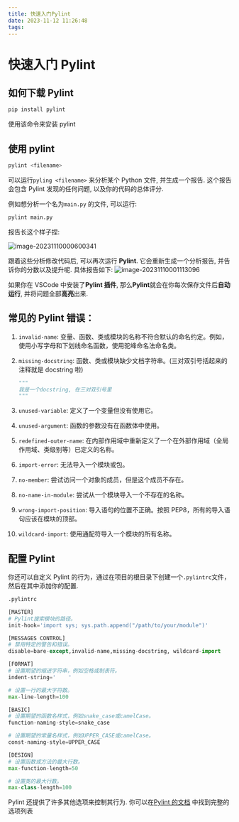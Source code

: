 ```yaml
---
title: 快速入门Pylint
date: 2023-11-12 11:26:48
tags:
---
```


# 快速入门 Pylint

## 如何下载 Pylint

```bash
pip install pylint
```

使用该命令来安装 pylint

## 使用 pylint

```bash
pylint <filename>
```

可以运行`pyling <filename>` 来分析某个 Python 文件, 并生成一个报告. 这个报告会包含 Pylint 发现的任何问题, 以及你的代码的总体评分.

例如想分析一个名为`main.py` 的文件, 可以运行:

```bash
pylint main.py
```

报告长这个样子捏:

![image-20231110000600341](image-20231110000600341.png)

<!-- {% asset_img image-20231110000600341.png %} -->

跟着这些分析修改代码后, 可以再次运行 **Pylint**. 它会重新生成一个分析报告, 并告诉你的分数以及提升呢. 具体报告如下:
![image-20231110001113096](image-20231110001113096.png)

<!-- {% asset_img image-20231110001113096.png %} -->

如果你在 VSCode 中安装了**Pylint 插件**, 那么**Pylint**就会在你每次保存文件后**自动运行**, 并将问题全部**高亮**出来.

## 常见的 Pylint 错误：

1. `invalid-name`: 变量、函数、类或模块的名称不符合默认的命名约定。例如，使用小写字母和下划线命名函数，使用驼峰命名法命名类。

2. `missing-docstring`: 函数、类或模块缺少文档字符串。(三对双引号括起来的注释就是 docstring 啦)

   ```python
   """
   我是一个docstring, 在三对双引号里
   """
   ```

3. `unused-variable`: 定义了一个变量但没有使用它。

4. `unused-argument`: 函数的参数没有在函数体中使用。

5. `redefined-outer-name`: 在内部作用域中重新定义了一个在外部作用域（全局作用域、类级别等）已定义的名称。

6. `import-error`: 无法导入一个模块或包。

7. `no-member`: 尝试访问一个对象的成员，但是这个成员不存在。

8. `no-name-in-module`: 尝试从一个模块导入一个不存在的名称。

9. `wrong-import-position`: 导入语句的位置不正确。按照 PEP8，所有的导入语句应该在模块的顶部。

10. `wildcard-import`: 使用通配符导入一个模块的所有名称。

## 配置 Pylint

你还可以自定义 Pylint 的行为，通过在项目的根目录下创建一个`.pylintrc`文件，然后在其中添加你的配置.

```python
.pylintrc

[MASTER]
# Pylint搜索模块的路径。
init-hook='import sys; sys.path.append("/path/to/your/module")'

[MESSAGES CONTROL]
# 禁用特定的警告和错误。
disable=bare-except,invalid-name,missing-docstring, wildcard-import

[FORMAT]
# 设置期望的缩进字符串，例如空格或制表符。
indent-string='    '

# 设置一行的最大字符数。
max-line-length=100

[BASIC]
# 设置期望的函数名样式，例如snake_case或camelCase。
function-naming-style=snake_case

# 设置期望的常量名样式，例如UPPER_CASE或camelCase。
const-naming-style=UPPER_CASE

[DESIGN]
# 设置函数或方法的最大行数。
max-function-length=50

# 设置类的最大行数。
max-class-length=100
```

Pylint 还提供了许多其他选项来控制其行为. 你可以在[Pylint 的文档](https://pylint.pycqa.org/en/latest/user_guide/configuration/all-options.html) 中找到完整的选项列表

